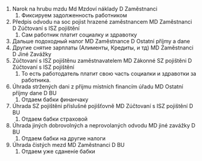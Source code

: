 1. Narok na hrubu mzdu Md Mzdoví náklady D Zaměstnanci
	1. Фиксируем задолженность работником
2. Předpis odvodu na soc pojist hrazené zaměstnancem MD Zaměstnanci D Zúčtovaní s ISZ pojištění 
	1. Сам работник платит социалку и здравотку 
3. Дальше подоходный налог MD Zaměstnance D Ostatní příjmy a dane
4. Другие снятие зарплаты (Алименты, Кредиты, и тд) MD Zaměstnanci D Jiné Zavážky
5. Zúčtovaní s ISZ pojištěnu zaměstnavatelem MD Zákonné SZ pojištěni D Zúčtovaní s ISZ pojištění 
	1. То есть работодатель платит свою часть социалки и здравотки за работника. 
6. Úhrada stržených dani z přijmu místních financím úřadu MD Ostatní příjmy dane D BU
	1. Отдаем бабки финанчаку
7. Úhrada SZ pojištěni příslušné pojišťovně MD Zúčtovaní s ISZ pojištění D BU
	1. Отдаем бабки страховой
8. Úhrada jiných dobrovolných a neprovolaných odvodu MD jiné zavážky D BU
	1. Отдаем бабки на другие налоги
9. Úhrada čistých mezd MD Zaměstnanci D BU
	1. Отдаем уже сданеніе бабки